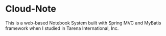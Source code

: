 # Cloud-Note
This is a web-based Notebook System built with Spring MVC and MyBatis framework when I studied in Tarena International, Inc.
